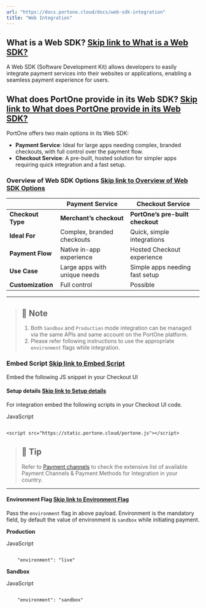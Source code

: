 ```yaml
---
url: "https://docs.portone.cloud/docs/web-sdk-integration"
title: "Web Integration"
---
```


## What is a Web SDK?   [Skip link to What is a Web SDK?](https://docs.portone.cloud/docs/web-sdk-integration\#what-is-a-web-sdk)

A Web SDK (Software Development Kit) allows developers to easily integrate payment services into their websites or applications, enabling a seamless payment experience for users.

## What does PortOne provide in its Web SDK?   [Skip link to What does PortOne provide in its Web SDK?](https://docs.portone.cloud/docs/web-sdk-integration\#what-does-portone-provide-in-its-web-sdk)

PortOne offers two main options in its Web SDK:

- **Payment Service**: Ideal for large apps needing complex, branded checkouts, with full control over the payment flow.
- **Checkout Service**: A pre-built, hosted solution for simpler apps requiring quick integration and a fast setup.

### Overview of Web SDK Options   [Skip link to Overview of  Web SDK Options](https://docs.portone.cloud/docs/web-sdk-integration\#overview-of--web-sdk-options)

|  | **Payment Service** | **Checkout Service** |
| --- | --- | --- |
| **Checkout Type** | **Merchant’s checkout** | **PortOne’s pre-built checkout** |
| **Ideal For** | Complex, branded checkouts | Quick, simple integrations |
| **Payment Flow** | Native in-app experience | Hosted Checkout experience |
| **Use Case** | Large apps with unique needs | Simple apps needing fast setup |
| **Customization** | Full control | Possible |

* * *

> ## 📘  Note
>
> 1. Both `Sandbox` and `Production` mode integration can be managed via the same APIs and same account on the PortOne platform.
> 2. Please refer following instructions to use the appropriate `environment` flags while integration.

### Embed Script   [Skip link to Embed Script](https://docs.portone.cloud/docs/web-sdk-integration\#embed-script)

Embed the following JS snippet in your Checkout UI

#### Setup details   [Skip link to Setup details](https://docs.portone.cloud/docs/web-sdk-integration\#setup-details)

For integration embed the following scripts in your Checkout UI code.

JavaScript

```rdmd-code lang-javascript theme-light

<script src="https://static.portone.cloud/portone.js"></script>

```

> ## 📘  Tip
>
> Refer to [Payment channels](https://docs.portone.cloud/docs/payment-channels) to check the extensive list of available Payment Channels & Payment Methods for Integration in your country.

* * *

#### Environment Flag   [Skip link to Environment Flag](https://docs.portone.cloud/docs/web-sdk-integration\#environment-flag)

Pass the `environment` flag in above payload. Environment is the mandatory field, by default the value of environment is `sandbox` while initiating payment.

**Production**

JavaScript

```rdmd-code lang-javascript theme-light

    "environment": "live"

```

**Sandbox**

JavaScript

```rdmd-code lang-javascript theme-light

    "environment": "sandbox"

```
